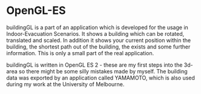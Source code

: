 OpenGL-ES
=========

buildingGL is a part of an application which is developed for the usage in Indoor-Evacuation Scenarios.
It shows a building which can be rotated, translated and scaled. In addition it shows your current position
within the building, the shortest path out of the building, the exists and some further information.
This is only a small part of the real application.

buildingGL is written in OpenGL ES 2 - these are my first steps into the 3d-area so there might be some silly mistakes
made by myself. The building data was exported by an application called YAMAMOTO, which is also used during my work at the University of Melbourne.
